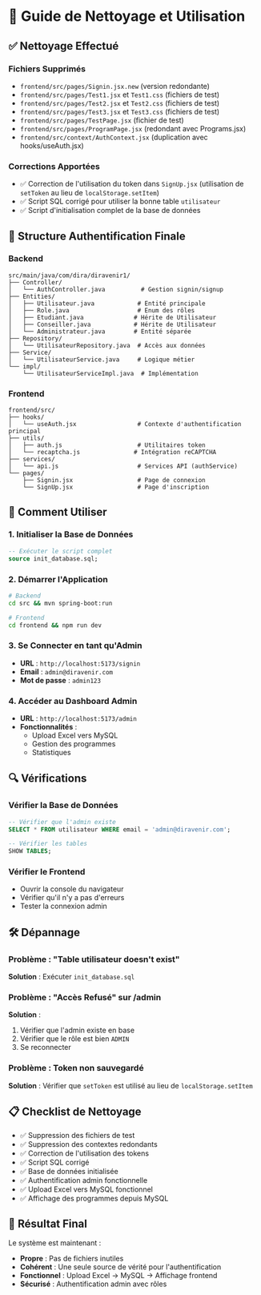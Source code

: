 # 🧹 Guide de Nettoyage et Utilisation

## ✅ Nettoyage Effectué

### Fichiers Supprimés
- `frontend/src/pages/Signin.jsx.new` (version redondante)
- `frontend/src/pages/Test1.jsx` et `Test1.css` (fichiers de test)
- `frontend/src/pages/Test2.jsx` et `Test2.css` (fichiers de test)
- `frontend/src/pages/Test3.jsx` et `Test3.css` (fichiers de test)
- `frontend/src/pages/TestPage.jsx` (fichier de test)
- `frontend/src/pages/ProgramPage.jsx` (redondant avec Programs.jsx)
- `frontend/src/context/AuthContext.jsx` (duplication avec hooks/useAuth.jsx)

### Corrections Apportées
- ✅ Correction de l'utilisation du token dans `SignUp.jsx` (utilisation de `setToken` au lieu de `localStorage.setItem`)
- ✅ Script SQL corrigé pour utiliser la bonne table `utilisateur`
- ✅ Script d'initialisation complet de la base de données

## 🔧 Structure Authentification Finale

### Backend
```
src/main/java/com/dira/diravenir1/
├── Controller/
│   └── AuthController.java          # Gestion signin/signup
├── Entities/
│   ├── Utilisateur.java            # Entité principale
│   ├── Role.java                   # Enum des rôles
│   ├── Etudiant.java              # Hérite de Utilisateur
│   ├── Conseiller.java            # Hérite de Utilisateur
│   └── Administrateur.java        # Entité séparée
├── Repository/
│   └── UtilisateurRepository.java  # Accès aux données
├── Service/
│   └── UtilisateurService.java     # Logique métier
└── impl/
    └── UtilisateurServiceImpl.java  # Implémentation
```

### Frontend
```
frontend/src/
├── hooks/
│   └── useAuth.jsx                 # Contexte d'authentification principal
├── utils/
│   ├── auth.js                     # Utilitaires token
│   └── recaptcha.js               # Intégration reCAPTCHA
├── services/
│   └── api.js                      # Services API (authService)
└── pages/
    ├── Signin.jsx                  # Page de connexion
    └── SignUp.jsx                  # Page d'inscription
```

## 🚀 Comment Utiliser

### 1. Initialiser la Base de Données
```sql
-- Exécuter le script complet
source init_database.sql;
```

### 2. Démarrer l'Application
```bash
# Backend
cd src && mvn spring-boot:run

# Frontend
cd frontend && npm run dev
```

### 3. Se Connecter en tant qu'Admin
- **URL** : `http://localhost:5173/signin`
- **Email** : `admin@diravenir.com`
- **Mot de passe** : `admin123`

### 4. Accéder au Dashboard Admin
- **URL** : `http://localhost:5173/admin`
- **Fonctionnalités** :
  - Upload Excel vers MySQL
  - Gestion des programmes
  - Statistiques

## 🔍 Vérifications

### Vérifier la Base de Données
```sql
-- Vérifier que l'admin existe
SELECT * FROM utilisateur WHERE email = 'admin@diravenir.com';

-- Vérifier les tables
SHOW TABLES;
```

### Vérifier le Frontend
- Ouvrir la console du navigateur
- Vérifier qu'il n'y a pas d'erreurs
- Tester la connexion admin

## 🛠️ Dépannage

### Problème : "Table utilisateur doesn't exist"
**Solution** : Exécuter `init_database.sql`

### Problème : "Accès Refusé" sur /admin
**Solution** : 
1. Vérifier que l'admin existe en base
2. Vérifier que le rôle est bien `ADMIN`
3. Se reconnecter

### Problème : Token non sauvegardé
**Solution** : Vérifier que `setToken` est utilisé au lieu de `localStorage.setItem`

## 📋 Checklist de Nettoyage

- ✅ Suppression des fichiers de test
- ✅ Suppression des contextes redondants
- ✅ Correction de l'utilisation des tokens
- ✅ Script SQL corrigé
- ✅ Base de données initialisée
- ✅ Authentification admin fonctionnelle
- ✅ Upload Excel vers MySQL fonctionnel
- ✅ Affichage des programmes depuis MySQL

## 🎯 Résultat Final

Le système est maintenant :
- **Propre** : Pas de fichiers inutiles
- **Cohérent** : Une seule source de vérité pour l'authentification
- **Fonctionnel** : Upload Excel → MySQL → Affichage frontend
- **Sécurisé** : Authentification admin avec rôles 